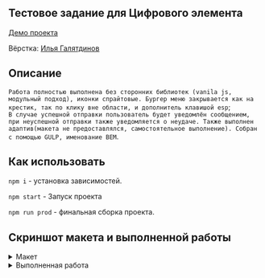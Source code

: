 ## Тестовое задание для Цифрового элемента

[Демо проекта](https://nivaiz.github.io/DigitalElement/build/index.html)

Вёрстка: [Илья Галятдинов](https://github.com/NivaiZ/)

## Описание

`Работа полностью выполнена без сторонних библиотек (vanila js, модульный подход), иконки спрайтовые. Бургер меню закрывается как на крестик, так по клику вне области, и дополнитель клавишой esp`;<br> 
`В случае успешной отправки пользователь будет уведомлён сообщением, при неуспешной отправки также уведомляется о неудаче. Также выполнен адаптив(макета не предоставлялся, самостоятельное выполнение). Собран с помощью GULP, именование BEM`.

## Как использовать

`npm i` - установка зависимостей.

`npm start` - Запуск проекта

`npm run prod` - финальная сборка проекта.

## Скриншот макета и выполненной работы

<details style="display: flex; flex-direction: column">
<summary>Макет</summary>
<img src="https://thumb.cloud.mail.ru/weblink/thumb/xw1/r8uN/uC2jKWJce" width="100%" height="100%">
<img src="https://thumb.cloud.mail.ru/weblink/thumb/xw1/wxh2/YBpEeo5Xj" width="100%" height="100%">
</details>

<details style="display: flex; flex-direction: column">
<summary>Выполненная работа</summary>
<img src="https://thumb.cloud.mail.ru/weblink/thumb/xw1/5dva/XFQziU5jU" width="100%" height="100%">
</details>


